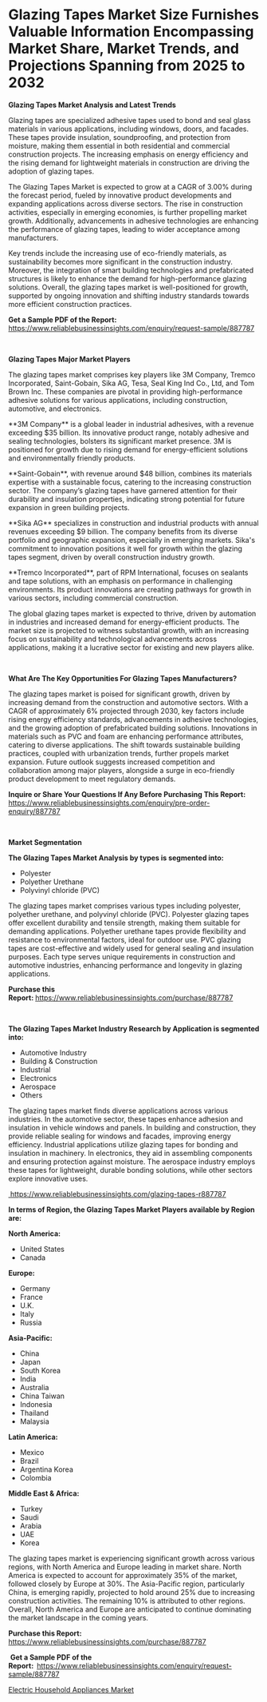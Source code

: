 <p><h1>Glazing Tapes Market Size Furnishes Valuable Information Encompassing Market Share, Market Trends, and Projections Spanning from 2025 to 2032</h1></p><p><strong>Glazing Tapes Market Analysis and Latest Trends</strong></p>
<p><p>Glazing tapes are specialized adhesive tapes used to bond and seal glass materials in various applications, including windows, doors, and facades. These tapes provide insulation, soundproofing, and protection from moisture, making them essential in both residential and commercial construction projects. The increasing emphasis on energy efficiency and the rising demand for lightweight materials in construction are driving the adoption of glazing tapes.</p><p>The Glazing Tapes Market is expected to grow at a CAGR of 3.00% during the forecast period, fueled by innovative product developments and expanding applications across diverse sectors. The rise in construction activities, especially in emerging economies, is further propelling market growth. Additionally, advancements in adhesive technologies are enhancing the performance of glazing tapes, leading to wider acceptance among manufacturers.</p><p>Key trends include the increasing use of eco-friendly materials, as sustainability becomes more significant in the construction industry. Moreover, the integration of smart building technologies and prefabricated structures is likely to enhance the demand for high-performance glazing solutions. Overall, the glazing tapes market is well-positioned for growth, supported by ongoing innovation and shifting industry standards towards more efficient construction practices.</p></p>
<p><strong>Get a Sample PDF of the Report:&nbsp;</strong> <a href="https://www.reliablebusinessinsights.com/enquiry/request-sample/887787?utm_campaign=3385&utm_medium=2&utm_source=Github&utm_content=ia&utm_term=04042025&utm_id=glazing-tapes">https://www.reliablebusinessinsights.com/enquiry/request-sample/887787</a></p>
<p>&nbsp;</p>
<p><strong>Glazing Tapes Major Market Players</strong></p>
<p><p>The glazing tapes market comprises key players like 3M Company, Tremco Incorporated, Saint-Gobain, Sika AG, Tesa, Seal King Ind Co., Ltd, and Tom Brown Inc. These companies are pivotal in providing high-performance adhesive solutions for various applications, including construction, automotive, and electronics.</p><p>**3M Company** is a global leader in industrial adhesives, with a revenue exceeding $35 billion. Its innovative product range, notably adhesive and sealing technologies, bolsters its significant market presence. 3M is positioned for growth due to rising demand for energy-efficient solutions and environmentally friendly products.</p><p>**Saint-Gobain**, with revenue around $48 billion, combines its materials expertise with a sustainable focus, catering to the increasing construction sector. The company’s glazing tapes have garnered attention for their durability and insulation properties, indicating strong potential for future expansion in green building projects.</p><p>**Sika AG** specializes in construction and industrial products with annual revenues exceeding $9 billion. The company benefits from its diverse portfolio and geographic expansion, especially in emerging markets. Sika's commitment to innovation positions it well for growth within the glazing tapes segment, driven by overall construction industry growth.</p><p>**Tremco Incorporated**, part of RPM International, focuses on sealants and tape solutions, with an emphasis on performance in challenging environments. Its product innovations are creating pathways for growth in various sectors, including commercial construction.</p><p>The global glazing tapes market is expected to thrive, driven by automation in industries and increased demand for energy-efficient products. The market size is projected to witness substantial growth, with an increasing focus on sustainability and technological advancements across applications, making it a lucrative sector for existing and new players alike.</p></p>
<p>&nbsp;</p>
<p><strong>What Are The Key Opportunities For Glazing Tapes Manufacturers?</strong></p>
<p><p>The glazing tapes market is poised for significant growth, driven by increasing demand from the construction and automotive sectors. With a CAGR of approximately 6% projected through 2030, key factors include rising energy efficiency standards, advancements in adhesive technologies, and the growing adoption of prefabricated building solutions. Innovations in materials such as PVC and foam are enhancing performance attributes, catering to diverse applications. The shift towards sustainable building practices, coupled with urbanization trends, further propels market expansion. Future outlook suggests increased competition and collaboration among major players, alongside a surge in eco-friendly product development to meet regulatory demands.</p></p>
<p><strong>Inquire or Share Your Questions If Any Before Purchasing This Report:</strong> <a href="https://www.reliablebusinessinsights.com/enquiry/pre-order-enquiry/887787?utm_campaign=3385&utm_medium=2&utm_source=Github&utm_content=ia&utm_term=04042025&utm_id=glazing-tapes">https://www.reliablebusinessinsights.com/enquiry/pre-order-enquiry/887787</a></p>
<p>&nbsp;</p>
<p><strong>Market Segmentation</strong></p>
<p><strong>The Glazing Tapes Market Analysis by types is segmented into:</strong></p>
<p><ul><li>Polyester</li><li>Polyether Urethane</li><li>Polyvinyl chloride (PVC)</li></ul></p>
<p><p>The glazing tapes market comprises various types including polyester, polyether urethane, and polyvinyl chloride (PVC). Polyester glazing tapes offer excellent durability and tensile strength, making them suitable for demanding applications. Polyether urethane tapes provide flexibility and resistance to environmental factors, ideal for outdoor use. PVC glazing tapes are cost-effective and widely used for general sealing and insulation purposes. Each type serves unique requirements in construction and automotive industries, enhancing performance and longevity in glazing applications.</p></p>
<p><strong>Purchase this Report:&nbsp;</strong><a href="https://www.reliablebusinessinsights.com/purchase/887787?utm_campaign=3385&utm_medium=2&utm_source=Github&utm_content=ia&utm_term=04042025&utm_id=glazing-tapes">https://www.reliablebusinessinsights.com/purchase/887787</a></p>
<p>&nbsp;</p>
<p><strong>The Glazing Tapes Market Industry Research by Application is segmented into:</strong></p>
<p><ul><li>Automotive Industry</li><li>Building & Construction</li><li>Industrial</li><li>Electronics</li><li>Aerospace</li><li>Others</li></ul></p>
<p><p>The glazing tapes market finds diverse applications across various industries. In the automotive sector, these tapes enhance adhesion and insulation in vehicle windows and panels. In building and construction, they provide reliable sealing for windows and facades, improving energy efficiency. Industrial applications utilize glazing tapes for bonding and insulation in machinery. In electronics, they aid in assembling components and ensuring protection against moisture. The aerospace industry employs these tapes for lightweight, durable bonding solutions, while other sectors explore innovative uses.</p></p>
<p><a href="https://www.reliablebusinessinsights.com/glazing-tapes-r887787?utm_campaign=3385&utm_medium=2&utm_source=Github&utm_content=ia&utm_term=04042025&utm_id=glazing-tapes">&nbsp;https://www.reliablebusinessinsights.com/glazing-tapes-r887787</a></p>
<p><strong>In terms of Region, the Glazing Tapes Market Players available by Region are:</strong></p>
<p>
    <p> <strong> North America: </strong>
        <ul>
            <li>United States</li>
            <li>Canada</li>
        </ul>
        </p> 
    <p> <strong> Europe: </strong>
        <ul>
            <li>Germany</li>
            <li>France</li>
            <li>U.K.</li>
            <li>Italy</li>
            <li>Russia</li>
        </ul>
        </p> 
    <p> <strong> Asia-Pacific: </strong>
        <ul>
            <li>China</li>
            <li>Japan</li>
            <li>South Korea</li>
            <li>India</li>
            <li>Australia</li>
            <li>China Taiwan</li>
            <li>Indonesia</li>
            <li>Thailand</li>
            <li>Malaysia</li>
        </ul>
        </p> 
    <p> <strong> Latin America: </strong>
        <ul>
            <li>Mexico</li>
            <li>Brazil</li>
            <li>Argentina Korea</li>
            <li>Colombia</li>
        </ul>
        </p> 
    <p> <strong> Middle East & Africa: </strong>
        <ul>
            <li>Turkey</li>
            <li>Saudi</li>
            <li>Arabia</li>
            <li>UAE</li>
            <li>Korea</li>
        </ul>
    </p>
    </p>
<p><p>The glazing tapes market is experiencing significant growth across various regions, with North America and Europe leading in market share. North America is expected to account for approximately 35% of the market, followed closely by Europe at 30%. The Asia-Pacific region, particularly China, is emerging rapidly, projected to hold around 25% due to increasing construction activities. The remaining 10% is attributed to other regions. Overall, North America and Europe are anticipated to continue dominating the market landscape in the coming years.</p></p>
<p><strong>Purchase this Report: </strong><a href="https://www.reliablebusinessinsights.com/purchase/887787?utm_campaign=3385&utm_medium=2&utm_source=Github&utm_content=ia&utm_term=04042025&utm_id=glazing-tapes">https://www.reliablebusinessinsights.com/purchase/887787</a></p>
<p>&nbsp;<strong>Get a Sample PDF of the Report:&nbsp;&nbsp;</strong><a href="https://www.reliablebusinessinsights.com/enquiry/request-sample/887787?utm_campaign=3385&utm_medium=2&utm_source=Github&utm_content=ia&utm_term=04042025&utm_id=glazing-tapes">https://www.reliablebusinessinsights.com/enquiry/request-sample/887787</a></p>
<p><strong></strong></p>
<p><p><a href="https://github.com/kolffmaris58/Market-Research-Report-List-1/blob/main/electric-household-appliances-market.md?utm_campaign=3385&utm_medium=2&utm_source=Github&utm_content=ia&utm_term=04042025&utm_id=glazing-tapes">Electric Household Appliances Market</a></p></p>